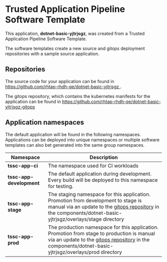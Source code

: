 # Trusted Application Pipeline Software Template

This application, **dotnet-basic-yjtrjsgz**, was created from a Trusted Application Pipeline Software Template.

The software templates create a new source and gitops deployment repositories with a sample source application. 

## Repositories

The source code for your application can be found in [https://github.com/rhtap-rhdh-qe/dotnet-basic-yjtrjsgz ](https://github.com/rhtap-rhdh-qe/dotnet-basic-yjtrjsgz ).
 
The gitops repository, which contains the kubernetes manifests for the application can be found in 
[https://github.com/rhtap-rhdh-qe/dotnet-basic-yjtrjsgz-gitops ](https://github.com/rhtap-rhdh-qe/dotnet-basic-yjtrjsgz-gitops ) 

## Application namespaces 

The default application will be found in the following namespaces. Applications can be deployed into unique namespaces or multiple software templates can also bet generated into the same group namespaces.  

|  Namespace   |  Description   |  
| -------- | -------- |
| **tssc-app-ci** | The namespace used for CI workloads |
| **tssc-app-development** | The default application during development. Every build will be deployed to this namespace for testing. |
| **tssc-app-stage** | The staging namespace for this application. Promotion from development to stage is manual via an update to the [gitops repository](https://github.com/rhtap-rhdh-qe/dotnet-basic-yjtrjsgz-gitops ) in the components/dotnet-basic-yjtrjsgz/overlays/stage directory |
| **tssc-app-prod** | The production namespace for this application. Promotion from stage to production is manual via an update to the [gitops repository](https://github.com/rhtap-rhdh-qe/dotnet-basic-yjtrjsgz-gitops ) in the components/dotnet-basic-yjtrjsgz/overlays/prod directory |